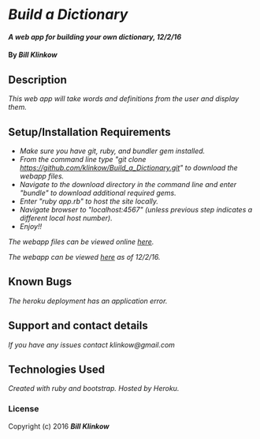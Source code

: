 # _Build a Dictionary_

#### _A web app for building your own dictionary, 12/2/16_

#### By _**Bill Klinkow**_

## Description

_This web app will take words and definitions from the user and display them._

## Setup/Installation Requirements

* _Make sure you have git, ruby, and bundler gem installed._
* _From the command line type "git clone https://github.com/klinkow/Build_a_Dictionary.git" to download the webapp files._
* _Navigate to the download directory in the command line and enter "bundle" to download additional required gems._
* _Enter "ruby app.rb" to host the site locally._
* _Navigate browser to "localhost:4567"  (unless previous step indicates a different local host number)._
* _Enjoy!!_

_The webapp files can be viewed online [here](https://github.com/klinkow/Build_a_Dictionary)._

_The webapp can be viewed [here](https://immense-woodland-26205.herokuapp.com/) as of 12/2/16._

## Known Bugs

_The heroku deployment has an application error._

## Support and contact details

_If you have any issues contact klinkow@gmail.com_

## Technologies Used

_Created with ruby and bootstrap. Hosted by Heroku._

### License

Copyright (c) 2016 **_Bill Klinkow_**
